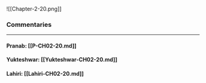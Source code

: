 ![[Chapter-2-20.png]]

### Commentaries

---

#### Pranab: [[P-CH02-20.md]]

#### Yukteshwar: [[Yukteshwar-CH02-20.md]]

#### Lahiri: [[Lahiri-CH02-20.md]]
